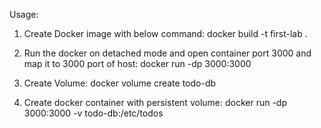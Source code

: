  Usage:
 
 1. Create Docker image with below command: 
 docker build -t first-lab .

2. Run the docker on detached mode and open container port 3000 and map it to 3000 port of host: 
 docker run -dp 3000:3000

3. Create Volume: docker volume create todo-db

4. Create docker container with persistent volume: docker run -dp 3000:3000 -v todo-db:/etc/todos
